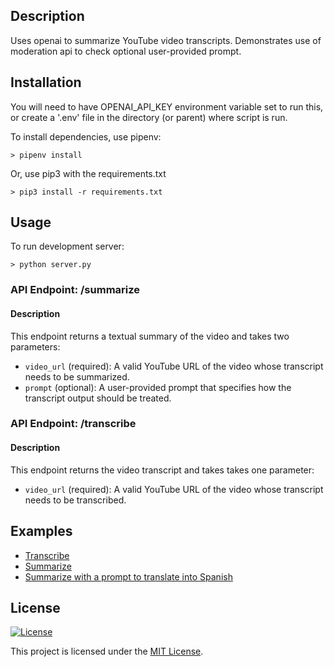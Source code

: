 ## Description
Uses openai to summarize YouTube video transcripts. 
Demonstrates use of moderation api to check optional user-provided prompt.

## Installation
You will need to have OPENAI_API_KEY environment variable set to run this, or create a '.env' file in the directory (or parent) where script is run.

To install dependencies, use pipenv:

`> pipenv install`

Or, use pip3 with the requirements.txt

`> pip3 install -r requirements.txt`

## Usage
To run development server:

`> python server.py`

### API Endpoint: /summarize

#### Description
This endpoint returns a textual summary of the video and takes two parameters:

- `video_url` (required): A valid YouTube URL of the video whose transcript needs to be summarized.
- `prompt` (optional): A user-provided prompt that specifies how the transcript output should be treated.

### API Endpoint: /transcribe

#### Description
This endpoint returns the video transcript and takes takes one parameter:

- `video_url` (required): A valid YouTube URL of the video whose transcript needs to be transcribed.

## Examples

* [Transcribe](http://127.0.0.1:5000/transcribe?video_url=https://www.youtube.com/watch?v=1egAKCKPKCk&t=4s)
* [Summarize](http://127.0.0.1:5000/summarize?video_url=https://www.youtube.com/watch?v=1egAKCKPKCk&t=4s)
* [Summarize with a prompt to translate into Spanish](http://127.0.0.1:5000/summarize?video_url=https://www.youtube.com/watch?v=1egAKCKPKCk&t=4s&prompt=translate%20summary%20into%20Spanish)

## License

[![License](https://img.shields.io/badge/license-MIT-blue.svg)](LICENSE)

This project is licensed under the [MIT License](LICENSE).